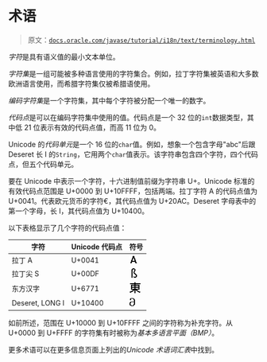 # 术语

> 原文：[`docs.oracle.com/javase/tutorial/i18n/text/terminology.html`](https://docs.oracle.com/javase/tutorial/i18n/text/terminology.html)

*字符*是具有语义值的最小文本单位。

*字符集*是一组可能被多种语言使用的字符集合。例如，拉丁字符集被英语和大多数欧洲语言使用，而希腊字符集仅被希腊语使用。

*编码字符集*是一个字符集，其中每个字符被分配一个唯一的数字。

*代码点*是可以在编码字符集中使用的值。代码点是一个 32 位的`int`数据类型，其中低 21 位表示有效的代码点值，而高 11 位为 0。

Unicode 的*代码单元*是一个 16 位的`char`值。例如，想象一个包含字母"abc"后跟 Deseret 长 I 的`String`，它用两个`char`值表示。该字符串包含四个字符，四个代码点，但五个代码单元。

要在 Unicode 中表示一个字符，十六进制值前缀为字符串 U+。Unicode 标准的有效代码点范围是 U+0000 到 U+10FFFF，包括两端。拉丁字符 A 的代码点值为 U+0041。代表欧元货币的字符€，其代码点值为 U+20AC。Deseret 字母表中的第一个字母，长 I，其代码点值为 U+10400。

以下表格显示了几个字符的代码点值：

| 字符 | Unicode 代码点 | 符号 |
| --- | --- | --- |
| 拉丁 A | U+0041  | ![拉丁字符 A](img/74ebb094b383270076f2103f4e40badd.png) |
| 拉丁尖 S | U+00DF  | ![拉丁小写尖 S](img/1ba0478330cc6b0d8f5cb0db18272468.png) |
| 东方汉字 | U+6771  | ![表示东方、东部或向东的汉字](img/1fbf15f1027cabfddb17ca7b9aba837f.png) |
| Deseret, LONG I | U+10400  | ![长 I 的 Deseret 大写字母](img/aa75a1b7369b305ad6d2c23f788e7c30.png) |

如前所述，范围在 U+10000 到 U+10FFFF 之间的字符称为补充字符。从 U+0000 到 U+FFFF 的字符集有时被称为*基本多语言平面（BMP）*。

更多术语可以在更多信息页面上列出的*Unicode 术语词汇表*中找到。
